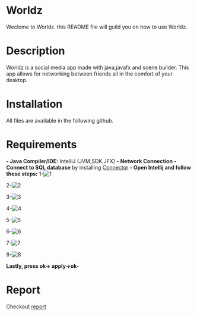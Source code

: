 # Worldz
 
Weclome to Worldz. this README file will guild you on how to use Worldz.

# Description
Worldz is a social media app made with java,javafx and scene builder. This app allows for networking between friends all in the comfort of your desktop.
	
# Installation 
All files are available in the following github.
	
# Requirements
**- Java Compiler/IDE:** IntelliJ (JVM,SDK,JFX)
**- Network Connection**
**- Connect to SQL database** by installing [Connector](https://dev.mysql.com/get/Downloads/Connector-J/mysql-connector-j-8.4.0.zip)
**- Open Intellij and follow these steps:**
 1-![1](https://github.com/OmarAshry1/Worldz/assets/167476967/18c67e1b-49d9-44b8-879e-ac1d898bde9d)
 
 2-![2](https://github.com/OmarAshry1/Worldz/assets/167476967/ae3fbb7f-02ce-49b1-902e-a53014d4f08c)
 
 3-![3](https://github.com/OmarAshry1/Worldz/assets/167476967/b884ab64-2646-4d58-a207-e6a80e8dee68)
 
 4-![4](https://github.com/OmarAshry1/Worldz/assets/167476967/89978ae7-ab66-43b8-ab7e-9efb36272da6)
 
 5-![5](https://github.com/OmarAshry1/Worldz/assets/167476967/5e061f72-ed8f-4957-93d3-150b2e6130af)
 
 6-![6](https://github.com/OmarAshry1/Worldz/assets/167476967/aa1360e2-8af3-423b-a2c5-86bb37464b93)
 
 7-![7](https://github.com/OmarAshry1/Worldz/assets/167476967/b420f66d-6cca-4eef-909a-d23068cf23f6)
 
 8-![8](https://github.com/OmarAshry1/Worldz/assets/167476967/0c4b4c60-670d-4933-8da2-57f3cb3818e5)
 
 **Lastly, press ok-> apply->ok-**
	
# Report

Checkout [report](Report.pdf)
